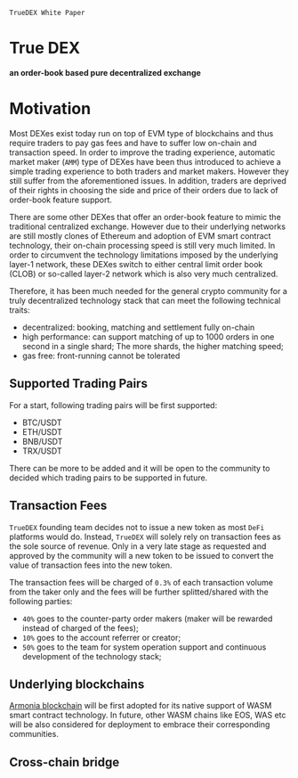 `TrueDEX White Paper`

# True DEX
**an order-book based pure decentralized exchange**


# Motivation
Most DEXes exist today run on top of EVM type of blockchains and thus require traders to pay gas fees and have to suffer low on-chain and transaction speed. In order to improve the trading experience, automatic market maker (`AMM`) type of DEXes have been thus introduced to achieve a simple trading experience to both traders and market makers. However they still suffer from the aforementioned issues. In addition, traders are deprived of their rights in choosing the side and price of their orders due to lack of order-book feature support.

There are some other DEXes that offer an order-book feature to mimic the traditional centralized exchange. However due to their underlying networks are still mostly clones of Ethereum and adoption of EVM smart contract technology, their on-chain processing speed is still very much limited. In order to circumvent the technology limitations imposed by the underlying layer-1 network, these DEXes switch to either central limit order book (CLOB) or so-called layer-2 network which is also very much centralized.

Therefore, it has been much needed for the general crypto community for a truly decentralized technology stack that can meet the following technical traits:

- decentralized: booking, matching and settlement fully on-chain
- high performance: can support matching of up to 1000 orders in one second in a single shard; The more shards, the higher matching speed;
- gas free: front-running cannot be tolerated
## Supported Trading Pairs

For a start, following trading pairs will be first supported:

- BTC/USDT
- ETH/USDT
- BNB/USDT
- TRX/USDT

There can be more to be added and it will be open to the community to decided which trading pairs to be supported in future.

## Transaction Fees

`TrueDEX` founding team decides not to issue a new token as most `DeFi` platforms would do. Instead, `TrueDEX` will solely rely on transaction fees as the sole source of revenue. Only in a very late stage as requested and approved by the community will a new token to be issued to convert the value of transaction fees into the new token.

The transaction fees will be charged of `0.3%` of each transaction volume from the taker only and the fees will be further splitted/shared with the following parties:

- `40%` goes to the counter-party order makers (maker will be rewarded instead of charged of the fees);
- `10%` goes to the account referrer or creator;
- `50%` goes to the team for system operation support and continuous development of the technology stack;
## Underlying blockchains

[Armonia blockchain](https://amax.network) will be first adopted for its native support of WASM smart contract technology. In future, other WASM chains like EOS, WAS etc will be also considered for deployment to embrace their corresponding communities.

## Cross-chain bridge